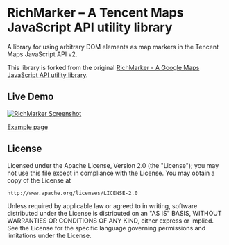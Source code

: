 RichMarker – A Tencent Maps JavaScript API utility library
==============

A library for using arbitrary DOM elements as map markers in the Tencent Maps JavaScript API v2.

This library is forked from the original [RichMarker - A Google Maps JavaScript API utility library](https://github.com/googlemaps/js-rich-marker/).

## Live Demo

[![RichMarker Screenshot](https://jasonwzs.github.io/js-rich-marker/screenshot.png)](https://jasonwzs.github.io/js-rich-marker/examples/richmarker.html)

[Example page](https://jasonwzs.github.io/js-rich-marker/examples/richmarker.html)

## License

Licensed under the Apache License, Version 2.0 (the "License");
you may not use this file except in compliance with the License.
You may obtain a copy of the License at

    http://www.apache.org/licenses/LICENSE-2.0

Unless required by applicable law or agreed to in writing, software
distributed under the License is distributed on an "AS IS" BASIS,
WITHOUT WARRANTIES OR CONDITIONS OF ANY KIND, either express or implied.
See the License for the specific language governing permissions and
limitations under the License.
